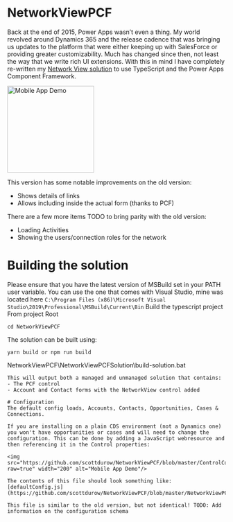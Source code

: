 # NetworkViewPCF

Back at the end of 2015, Power Apps wasn’t even a thing. My world revolved around Dynamics 365 and the release cadence that was bringing us updates to the platform that were either keeping up with SalesForce or providing greater customizability. 
Much has changed since then, not least the way that we write rich UI extensions. With this in mind I have completely re-written my [Network View solution](https://develop1.net/public/post/2015/11/06/New-version-of-Network-Visualisations-for-Dynamics-CRM) to use TypeScript and the Power Apps Component Framework.

<img src="https://github.com/scottdurow/NetworkViewPCF/blob/master/NetworkViewPCF.gif?raw=true" width="200" alt="Mobile App Demo"/>

This version has some notable improvements on the old version:
- Shows details of links
- Allows including inside the actual form (thanks to PCF)

There are a few more items TODO to bring parity with the old version:
- Loading Activities
- Showing the users/connection roles for the network

# Building the solution
Please ensure that you have the latest version of MSBuild set in your PATH user variable. You can use the one that comes with Visual Studio, mine was located here `C:\Program Files (x86)\Microsoft Visual Studio\2019\Professional\MSBuild\Current\Bin`
Build the typescript project
From project Root
```
cd NetworkViewPCF
```
The solution can be built using:
```
yarn build or npm run build
```
NetworkViewPCF\NetworkViewPCFSolution\build-solution.bat
```
This will output both a managed and unmanaged solution that contains:
- The PCF control
- Account and Contact forms with the NetworkView control added

# Configuration
The default config loads, Accounts, Contacts, Opportunities, Cases & Connections.

If you are installing on a plain CDS environment (not a Dynamics one) you won't have opportunities or cases and will need to change the configuration. This can be done by adding a JavaScript webresource and then referencing it in the Control properties:

<img src="https://github.com/scottdurow/NetworkViewPCF/blob/master/ControlConfig.png?raw=true" width="200" alt="Mobile App Demo"/>

The contents of this file should look something like: [defaultConfig.js](https://github.com/scottdurow/NetworkViewPCF/blob/master/NetworkViewPCF/defaultConfig.js)

This file is similar to the old version, but not identical! TODO: Add information on the configuration schema
